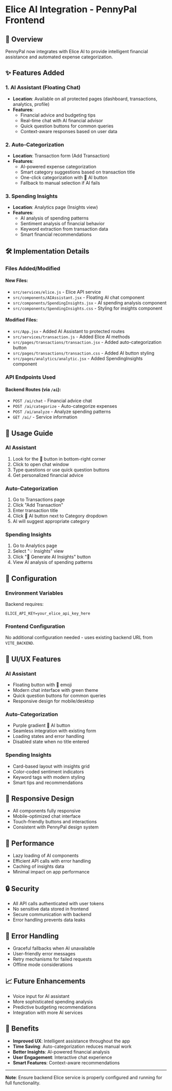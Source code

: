 # Elice AI Integration - PennyPal Frontend

## 🤖 Overview
PennyPal now integrates with Elice AI to provide intelligent financial assistance and automated expense categorization.

## ✨ Features Added

### 1. AI Assistant (Floating Chat)
- **Location**: Available on all protected pages (dashboard, transactions, analytics, profile)
- **Features**:
  - Financial advice and budgeting tips
  - Real-time chat with AI financial advisor
  - Quick question buttons for common queries
  - Context-aware responses based on user data

### 2. Auto-Categorization
- **Location**: Transaction form (Add Transaction)
- **Features**:
  - AI-powered expense categorization
  - Smart category suggestions based on transaction title
  - One-click categorization with 🤖 AI button
  - Fallback to manual selection if AI fails

### 3. Spending Insights
- **Location**: Analytics page (Insights view)
- **Features**:
  - AI analysis of spending patterns
  - Sentiment analysis of financial behavior
  - Keyword extraction from transaction data
  - Smart financial recommendations

## 🛠️ Implementation Details

### Files Added/Modified

#### New Files:
- `src/services/elice.js` - Elice API service
- `src/components/AIAssistant.jsx` - Floating AI chat component
- `src/components/SpendingInsights.jsx` - AI spending analysis component
- `src/components/SpendingInsights.css` - Styling for insights component

#### Modified Files:
- `src/App.jsx` - Added AI Assistant to protected routes
- `src/services/transaction.js` - Added Elice AI methods
- `src/pages/transactions/transaction.jsx` - Added auto-categorization button
- `src/pages/transactions/transaction.css` - Added AI button styling
- `src/pages/analytics/analytic.jsx` - Added SpendingInsights component

### API Endpoints Used

#### Backend Routes (via `/ai`):
- `POST /ai/chat` - Financial advice chat
- `POST /ai/categorize` - Auto-categorize expenses
- `POST /ai/analyze` - Analyze spending patterns
- `GET /ai/` - Service information

## 🎯 Usage Guide

### AI Assistant
1. Look for the 🤖 button in bottom-right corner
2. Click to open chat window
3. Type questions or use quick question buttons
4. Get personalized financial advice

### Auto-Categorization
1. Go to Transactions page
2. Click "Add Transaction"
3. Enter transaction title
4. Click 🤖 AI button next to Category dropdown
5. AI will suggest appropriate category

### Spending Insights
1. Go to Analytics page
2. Select "💡 Insights" view
3. Click "🤖 Generate AI Insights" button
4. View AI analysis of spending patterns

## 🔧 Configuration

### Environment Variables
Backend requires:
```env
ELICE_API_KEY=your_elice_api_key_here
```

### Frontend Configuration
No additional configuration needed - uses existing backend URL from `VITE_BACKEND`.

## 🎨 UI/UX Features

### AI Assistant
- Floating button with 🤖 emoji
- Modern chat interface with green theme
- Quick question buttons for common queries
- Responsive design for mobile/desktop

### Auto-Categorization
- Purple gradient 🤖 AI button
- Seamless integration with existing form
- Loading states and error handling
- Disabled state when no title entered

### Spending Insights
- Card-based layout with insights grid
- Color-coded sentiment indicators
- Keyword tags with modern styling
- Smart tips and recommendations

## 📱 Responsive Design
- All components fully responsive
- Mobile-optimized chat interface
- Touch-friendly buttons and interactions
- Consistent with PennyPal design system

## 🚀 Performance
- Lazy loading of AI components
- Efficient API calls with error handling
- Caching of insights data
- Minimal impact on app performance

## 🔒 Security
- All API calls authenticated with user tokens
- No sensitive data stored in frontend
- Secure communication with backend
- Error handling prevents data leaks

## 🐛 Error Handling
- Graceful fallbacks when AI unavailable
- User-friendly error messages
- Retry mechanisms for failed requests
- Offline mode considerations

## 📈 Future Enhancements
- Voice input for AI assistant
- More sophisticated spending analysis
- Predictive budgeting recommendations
- Integration with more AI services

## 🎉 Benefits
- **Improved UX**: Intelligent assistance throughout the app
- **Time Saving**: Auto-categorization reduces manual work
- **Better Insights**: AI-powered financial analysis
- **User Engagement**: Interactive chat experience
- **Smart Features**: Context-aware recommendations

---

**Note**: Ensure backend Elice service is properly configured and running for full functionality.